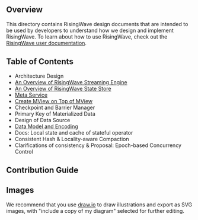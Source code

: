 ## Overview

This directory contains RisingWave design documents that are intended to be used by developers to understand how we design and implement RisingWave. To learn about how to use RisingWave, check out the [RisingWave user documentation](https://www.risingwave.dev).

## Table of Contents

* Architecture Design
* [An Overview of RisingWave Streaming Engine](./streaming-overview.md)
* [An Overview of RisingWave State Store](./state-store-overview.md)
* [Meta Service](./meta-service.md)
* [Create MView on Top of MView](./mv-on-mv.md)
*  Checkpoint and Barrier Manager
* Primary Key of Materialized Data
* Design of Data Source
* [Data Model and Encoding](./data-model-and-encoding.md)
* Docs: Local state and cache of stateful operator
* Consistent Hash & Locality-aware Compaction
* Clarifications of consistency & Proposal: Epoch-based Concurrency Control

## Contribution Guide

## Images

We recommend that you use [draw.io](https://app.diagrams.net/) to draw illustrations and export as SVG images, with "include a copy of my diagram" selected for further editing.
